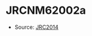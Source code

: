 <a name="material" />

# JRCNM62002a
<script type="application/ld+json">
  {
    "@context": "https://schema.org/",
    "@type": "ChemicalSubstance",
    "http://purl.org/dc/terms/conformsTo":
      {
        "@type": "CreativeWork",
        "@id": "https://bioschemas.org/profiles/ChemicalSubstance/0.4-RELEASE/"
      },
    "@id": "https://egonw.github.io/nanowiki/nanowiki378.html#material",
    "name": "JRCNM62002a",
    "sameAs": "http://127.0.0.1/mediawiki/index.php/Special:URIResolver/JRCNM62002a"
  }
</script>


* Source: [JRC2014](JRC2014.md)
